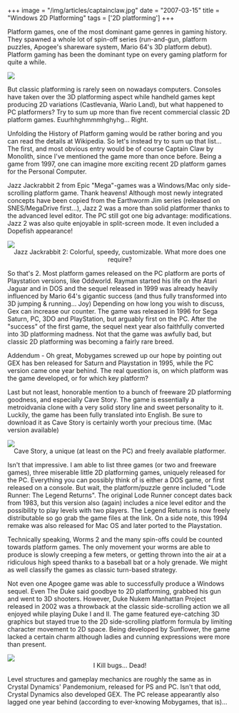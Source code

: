 +++
image = "/img/articles/captainclaw.jpg"
date = "2007-03-15"
title = "Windows 2D Platforming"
tags = ['2D platforming']
+++

Platform games, one of the most dominant game genres in gaming history. They spawned a whole lot of spin-off series (run-and-gun, platform puzzles, Apogee's shareware system, Mario 64's 3D platform debut). Platform gaming has been the dominant type on every gaming platform for quite a while.

<!--more-->
<img src="/img/articles/WinPlatforming.jpg"/>

But classic platforming is rarely seen on nowadays computers. Consoles have taken over the 3D platforming aspect while handheld games kept producing 2D variations (Castlevania, Wario Land), but what happened to PC platformers? Try to sum up more than five recent commercial classic 2D platform games. Euurhhghmmmhghyhg... Right.

Unfolding the History of Platform gaming would be rather boring and you can read the details at Wikipedia. So let's instead try to sum up that list... The first, and most obvious entry would be of course Captain Claw by Monolith, since I've mentioned the game more than once before. Being a game from 1997, one can imagine more exciting recent 2D platform games for the Personal Computer.

Jazz Jackrabbit 2 from Epic "Mega"-games was a Windows/Mac only side-scrolling platform game. Thank heavens! Although most newly integrated concepts have been copied from the Earthworm Jim series (released on SNES/MegaDrive first...), Jazz 2 was a more than solid platformer thanks to the advanced level editor. The PC still got one big advantage: modifications. Jazz 2 was also quite enjoyable in split-screen mode. It even included a Dopefish appearance!

<img src="/img/articles/WinPlat_Jazz2.jpg"/>
<center>Jazz Jackrabbit 2: Colorful, speedy, customizable. What more does one require?</center>

So that's 2. Most platform games released on the PC platform are ports of Playstation versions, like Oddworld. Rayman started his life on the Atari Jaguar and in DOS and the sequel released in 1999 was already heavily influenced by Mario 64's gigantic success (and thus fully transformed into 3D jumping & running... Joy) Depending on how long you wish to discuss, Gex can increase our counter. The game was released in 1996 for Sega Saturn, PC, 3DO and PlayStation, but arguably first on the PC. After the "success" of the first game, the sequel next year also faithfully converted into 3D platforming madness. Not that the game was awfully bad, but classic 2D platforming was becoming a fairly rare breed.

Addendum - Oh great, Mobygames screwed up our hope by pointing out GEX has ben released for Saturn and Playstation in 1995, while the PC version came one year behind. The real question is, on which platform was the game developed, or for which key platform?

Last but not least, honorable mention to a bunch of freeware 2D platforming goodness, and especially Cave Story. The game is essentially a metroidvania clone with a very solid story line and sweet personality to it. Luckily, the game has been fully translated into English. Be sure to download it as Cave Story is certainly worth your precious time. (Mac version available)

<img src="/img/articles/WinPlat_CaveStory.jpg"/>
<center>Cave Story, a unique (at least on the PC) and freely available platformer.</center>

Isn't that impressive. I am able to list three games (or two and freeware games), three miserable little 2D platforming games, uniquely released for the PC. Everything you can possibly think of is either a DOS game, or first released on a console. But wait, the platform/puzzle genre included "Lode Runner: The Legend Returns". The original Lode Runner concept dates back from 1983, but this version also (again) includes a nice level editor and the possibility to play levels with two players. The Legend Returns is now freely distributable so go grab the game files at the link. On a side note, this 1994 remake was also released for Mac OS and later ported to the Playstation.

Technically speaking, Worms 2 and the many spin-offs could be counted towards platform games. The only movement your worms are able to produce is slowly creeping a few meters, or getting thrown into the air at a ridiculous high speed thanks to a baseball bat or a holy grenade. We might as well classify the games as classic turn-based strategy.

Not even one Apogee game was able to successfully produce a Windows sequel. Even The Duke said goodbye to 2D platforming, grabbed his gun and went to 3D shooters. However, Duke Nukem Manhattan Project released in 2002 was a throwback at the classic side-scrolling action we all enjoyed while playing Duke I and II. The game featured eye-catching 3D graphics but stayed true to the 2D side-scrolling platform formula by limiting character movement to 2D space. Being developed by Sunflower, the game lacked a certain charm although ladies and cunning expressions were more than present.

<img src="/img/articles/WinPlat_Duke.jpg"/>
<center>I Kill bugs... Dead!</center>

Level structures and gameplay mechanics are roughly the same as in Crystal Dynamics' Pandemonium, released for PS and PC. Isn't that odd, Crystal Dynamics also developed GEX. The PC release appearantly also lagged one year behind (according to ever-knowing Mobygames, that is)...


